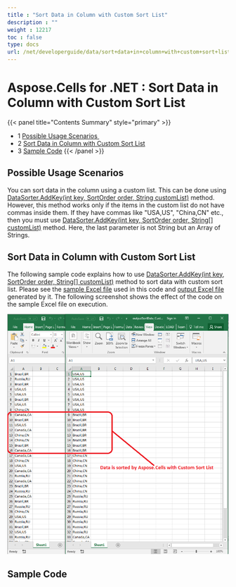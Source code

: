 ```yaml
---
title : "Sort Data in Column with Custom Sort List" 
description : "" 
weight : 12217 
toc : false
type: docs
url: /net/developerguide/data/sort+data+in+column+with+custom+sort+list/
---
```


# Aspose.Cells for .NET : Sort Data in Column with Custom Sort List


{{< panel title="Contents Summary" style="primary" >}}
*   1 [Possible Usage Scenarios ](#possible-usage-scenarios )
*   2 [Sort Data in Column with Custom Sort List](#sort-data-in-column-with-custom-sort-list)
*   3 [Sample Code](#sample-code)
{{< /panel >}}
## Possible Usage Scenarios 

You can sort data in the column using a custom list. This can be done using [DataSorter.AddKey(int key, SortOrder order, String customList)](https://apireference.aspose.com/net/cells/aspose.cells.datasorter/addkey/methods/2) method. However, this method works only if the items in the custom list do not have commas inside them. If they have commas like "USA,US", "China,CN" etc., then you must use [DataSorter.AddKey(int key, SortOrder order, String\[\] customList)](https://apireference.aspose.com/net/cells/aspose.cells.datasorter/addkey/methods/3) method. Here, the last parameter is not String but an Array of Strings.

## Sort Data in Column with Custom Sort List

The following sample code explains how to use [DataSorter.AddKey(int key, SortOrder order, String\[\] customList)](https://apireference.aspose.com/net/cells/aspose.cells.datasorter/addkey/methods/3) method to sort data with custom sort list. Please see the [sample Excel file](https://docs2.aspose.com/cells/net/attachments/50270185/50528327.xlsx) used in this code and [output Excel file](https://docs2.aspose.com/cells/net/attachments/50270185/50528328.xlsx) generated by it. The following screenshot shows the effect of the code on the sample Excel file on execution.

![image](50528329.png)

## Sample Code

